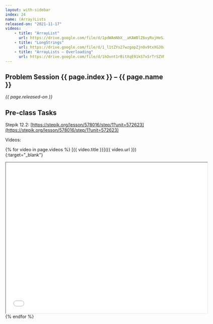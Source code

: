 ```yaml
---
layout: with-sidebar
index: 24
name: (Array)Lists
released-on: "2021-11-17"
videos:
    - title: "ArrayList"
      url: https://drive.google.com/file/d/1pdWAmNbX__aKAWBlZ6xyRujHeSJNPDgB
    - title: "LongStrings"
      url: https://drive.google.com/file/d/1_l1tZYs27wzgopZjnOv9txXGJOaug4JH
    - title: "ArrayLists – Overloading"
      url: https://drive.google.com/file/d/1hOvnt1rBitXqE91kS7xSrTrSZVNaX9dZ
---
```


## Problem Session {{ page.index }} – {{ page.name }}

_{{ page.released-on }}_

## Pre-class Tasks

Stepik 12.2: [https://stepik.org/lesson/578016/step/1?unit=572623](https://stepik.org/lesson/578016/step/1?unit=572623)

Videos:

{% for video in page.videos %}
[{{ video.title }}]({{ video.url }}){:target="_blank"}
<iframe src="{{ video.url }}/preview" width="640" height="480" allow="autoplay"></iframe>
{% endfor %}